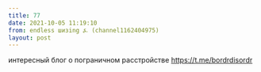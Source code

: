 ```yaml
---
title: 77
date: 2021-10-05 11:19:10
from: endless шизing ⍼ (channel1162404975)
layout: post
---
```


интересный блог о пограничном расстройстве
<https://t.me/bordrdisordr>
